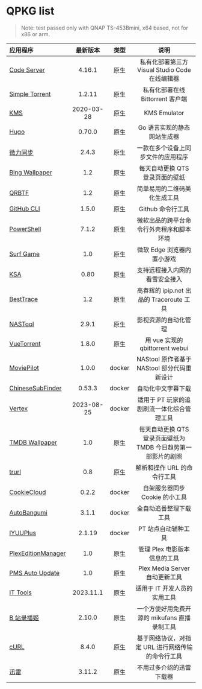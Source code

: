 # QPKG list

> Note: test passed only with QNAP TS-453Bmini, x64 based, not for x86 or arm.

| 应用程序                                   |  最新版本  |  类型  |                             说明                              |
| :----------------------------------------- | :--------: | :----: | :-----------------------------------------------------------: |
| [Code Server](/code-server/)               |   4.16.1   |  原生  |        私有化部署第三方 Visual Studio Code 在线编辑器         |
| [Simple Torrent](/simple-torrent/)         |   1.2.11   |  原生  |               私有化部署在线 Bittorrent 客户端                |
| [KMS](/kms/)                               | 2020-03-28 |  原生  |                         KMS Emulator                          |
| [Hugo](/hugo/)                             |   0.70.0   |  原生  |                  Go 语言实现的静态网站生成器                  |
| [微力同步](/verysync/)                     |   2.4.3    |  原生  |              一款在多个设备上同步文件的应用程序               |
| [Bing Wallpaper](/bingwallpaper/)          |    1.2     |  原生  |                每天自动更换 QTS 登录页面的壁纸                |
| [QRBTF](/qrbtf/)                           |    1.2     |  原生  |                 简单易用的二维码美化生成工具                  |
| [GitHub CLI](/githubcli/)                  |   1.5.0    |  原生  |                       Github 命令行工具                       |
| [PowerShell](/powershell/)                 |   7.1.2    |  原生  |           微软出品的跨平台命令行外壳程序和脚本环境            |
| [Surf Game](/surf/)                        |    1.0     |  原生  |                  微软 Edge 浏览器内置小游戏                   |
| [KSA](/ksa/)                               |    0.80    |  原生  |                支持远程接入内网的看雪安全接入                 |
| [BestTrace](/besttrace/d)                  |    1.2     |  原生  |           高春辉的 ipip.net 出品的 Traceroute 工具            |
| [NASTool](/nastool/)                       |   2.9.1    |  原生  |                     影视资源的自动化管理                      |
| [VueTorrent](/vuetorrent/)                 |   1.8.0    |  原生  |                用 vue 实现的 qbittorrent webui                |
| [MoviePilot](/moviepilot/)                 |   1.0.0    | docker |          NAStool 原作者基于 NAStool 部分代码重新设计          |
| [ChineseSubFinder](/chinesesubfinder/)     |   0.53.3   | docker |                      自动化中文字幕下载                       |
| [Vertex](/vertex/)                         | 2023-08-25 | docker |          适用于 PT 玩家的追剧刷流一体化综合管理工具           |
| [TMDB Wallpaper](/tmdbBackdrop/)           |    1.0     |  原生  | 每天自动更换 QTS 登录页面壁纸为 TMDB 今日趋势第一部影片的剧照 |
| [trurl](/trurl/)                           |    0.8     |  原生  |                  解析和操作 URL 的命令行工具                  |
| [CookieCloud](/cookiecloud/)               |   0.2.2    | docker |                自架服务器同步 Cookie 的小工具                 |
| [AutoBangumi](/autobangumi/)               |   3.1.1    | docker |                    全自动追番整理下载工具                     |
| [IYUUPlus](/IYUUPlus/)                     |   2.1.19   | docker |                      PT 站点自动辅种工具                      |
| [PlexEditionManager](/PlexEditionManager/) |    1.0     |  原生  |                 管理 Plex 电影版本信息的工具                  |
| [PMS Auto Update](/pmsautoupdate/)         |    1.0     |  原生  |                Plex Media Server 自动更新工具                 |
| [IT Tools](/it-tools/)                     | 2023.11.1  |  原生  |                 适用于 IT 开发人员的实用工具                  |
| [B 站录播姬](/BililiveRecorder/)           |   2.10.0   |  原生  |         一个方便好用免费开源的 mikufans 直播录制工具          |
| [cURL](/cURL/)                             |   8.4.0    |  原生  |       基于网络协议，对指定 URL 进行网络传输的命令行工具       |
| [迅雷](/xunlei-pan/)                       |   3.11.2   |  原生  |                   不用过多介绍的迅雷下载器                    |
